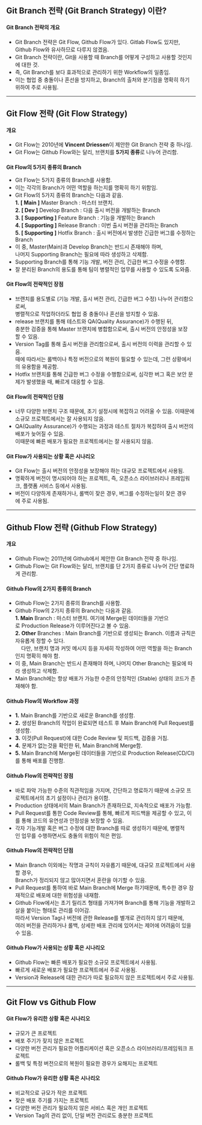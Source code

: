 ## **Git Branch 전략 (Git Branch Strategy) 이란?**

#### **Git Branch 전략의 개요**

- Git Branch 전략은 Git Flow, Github Flow가 있다. Gitlab Flow도 있지만, Github Flow와 유사하므로 다루지 않겠음.
- Git Branch 전략이란, Git을 사용할 때 Branch를 어떻게 구성하고 사용할 것인지에 대한 것.
- 즉, Git Branch를 보다 효과적으로 관리하기 위한 Workflow의 일종임.
- 이는 협업 중 충돌이나 혼선을 방지하고, Branch의 출처와 분기점을 명확히 하기 위하여 주로 사용됨.

---

## **Git Flow 전략 (Git Flow Strategy)**

#### **개요**

- Git Flow는 2010년에 **Vincent Driessen**이 제안한 Git Branch 전략 중 하나임.
- Git Flow는 Github Flow와는 달리, 브랜치를 **5가지 종류**로 나누어 관리함.

####

**Git Flow의 5가지 종류의 Branch**

- Git Flow는 5가지 종류의 Branch를 사용함.
- 이는 각각의 Branch가 어떤 역할을 하는지를 명확히 하기 위함임.
- Git Flow의 5가지 종류의 Branch는 다음과 같음.  
  **1. \[ Main \]** Master Branch : 마스터 브랜치.  
  **2\. \[ Dev \]** Develop Branch : 다음 출시 버전을 개발하는 Branch  
  **3\. \[ Supporting \]** Feature Branch : 기능을 개발하는 Branch  
  **4\. \[ Supporting \]** Release Branch : 이번 출시 버전을 관리하는 Branch  
  **5\. \[ Supporting \]** Hotfix Branch : 출시 버전에서 발생한 긴급한 버그를 수정하는 Branch
- 이 중, Master(Main)과 Develop Branch는 반드시 존재해야 하며,  
  나머지 Supporting Branch는 필요에 따라 생성하고 삭제함.
- Supporting Branch를 통해 기능 개발, 버전 관리, 긴급한 버그 수정을 수행함.
- 잘 분리된 Branch의 용도를 통해 팀이 병렬적인 업무를 사용할 수 있도록 도와줌.

#### **Git Flow의 전략적인 장점**

- 브랜치를 용도별로 (기능 개발, 출시 버전 관리, 긴급한 버그 수정) 나누어 관리함으로써,  
  병렬적으로 작업하더라도 협업 중 충돌이나 혼선을 방지할 수 있음.
- release 브랜치를 통해 테스트와 QA(Quality Assurance)가 수행된 뒤,  
  충분한 검증을 통해 Master 브랜치에 병합함으로써, 출시 버전의 안정성을 보장할 수 있음.
- Version Tag를 통해 출시 버전을 관리함으로써, 출시 버전의 이력을 관리할 수 있음.  
  때에 따라서는 롤백이나 특정 버전으로의 복원이 필요할 수 있는데, 그런 상황에서의 유용함을 제공함.
- Hotfix 브랜치를 통해 긴급한 버그 수정을 수행함으로써, 심각한 버그 혹은 보안 문제가 발생했을 때, 빠르게 대응할 수 있음.

#### **Git Flow의 전략적인 단점**

- 너무 다양한 브랜치 구조 때문에, 초기 설정시에 복잡하고 어려울 수 있음. 이때문에 소규모 프로젝트에서는 잘 사용되지 않음.
- QA(Quality Assurance)가 수행되는 과정과 테스트 절차가 복잡하여 출시 버전의 배포가 늦어질 수 있음.  
  이때문에 빠른 배포가 필요한 프로젝트에서는 잘 사용되지 않음.

#### **Git Flow가 사용되는 상황 혹은 시나리오**

- Git Flow는 출시 버전의 안정성을 보장해야 하는 대규모 프로젝트에서 사용됨.
- 명확하게 버전이 명시되어야 하는 프로젝트, 즉, 오픈소스 라이브러리나 프레임워크, 플랫폼 서비스 등에서 사용됨.
- 버전이 다양하게 존재하거나, 롤백이 잦은 경우, 버그를 수정하는일이 잦은 경우에 주로 사용됨.

---

## **Github Flow 전략 **(Github Flow Strategy)****

#### **개요**

- Github Flow는 2011년에 Github에서 제안한 Git Branch 전략 중 하나임.
- Github Flow는 Git Flow와는 달리, 브랜치를 단 2가지 종류로 나누어 간단 명료하게 관리함.

#### **Github Flow의 2가지 종류의 Branch**

- Github Flow는 2가지 종류의 Branch를 사용함.
- Github Flow의 2가지 종류의 Branch는 다음과 같음.  
  **1\. Main** Branch : 마스터 브랜치. 여기에 Merge된 데이터들을 기반으로 Production Release가 이루어진다고 볼 수 있음.  
  **2\. Other** Branches : Main Branch를 기반으로 생성되는 Branch. 이름과 규칙은 자유롭게 정할 수 있다.  
      다만, 브랜치 명과 커밋 메시지 등을 자세히 작성하여 어떤 역할을 하는 Branch인지 명확히 해야 함.
- 이 중, Main Branch는 반드시 존재해야 하며, 나머지 Other Branch는 필요에 따라 생성하고 삭제함.
- Main Branch에는 항상 배포가 가능한 수준의 안정적인 (Stable) 상태의 코드가 존재해야 함.

#### **Github Flow의 Workflow 과정**

- **1.** Main Branch를 기반으로 새로운 Branch를 생성함.
- **2.** 생성된 Branch의 작업이 완료되면 테스트 후 Main Branch에 Pull Request를 생성함.
- **3.** 이것(Pull Request)에 대한 Code Review 및 피드백, 검증을 거침.
- **4.** 문제가 없는것을 확인한 뒤, Main Branch에 Merge함.
- **5.** Main Branch에 Merge된 데이터들을 기반으로 Production Release(CD/CI)를 통해 배포를 진행함.

#### **Github Flow의 전략적인 장점**

- 바로 파악 가능한 수준의 직관적임을 가지며, 간단하고 명료하기 때문에 소규모 프로젝트에서의 초기 설정이나 관리가 용이함.
- Production 상태에서의 Main Branch가 존재하므로, 지속적으로 배포가 가능함.
- Pull Request를 통한 Code Review를 통해, 빠르게 피드백을 제공할 수 있고, 이를 통해 코드의 유연성과 안정성을 보장할 수 있음.
- 각자 기능개발 혹은 버그 수정에 대한 Branch를 따로 생성하기 때문에, 병렬적인 업무를 수행하면서도 충돌의 위험이 적은 편임.

#### **Github Flow의 전략적인 단점**

- Main Branch 이외에는 작명과 규칙이 자유롭기 때문에, 대규모 프로젝트에서 사용할 경우,  
  Branch가 정리되지 않고 많아지면서 혼란을 야기할 수 있음.
- Pull Request를 통하여 바로 Main Branch에 Merge 하기때문에, 특수한 경우 잠재적으로 배포에 대한 위험성을 내재함.
- Github Flow에서는 초기 릴리즈 형태를 가져가며 Branch를 통해 기능을 개발하고 살을 붙이는 형태로 관리를 이어감.  
  따라서 Version Tag나 버전에 관한 Release를 별개로 관리하지 않기 때문에,  
  여러 버전을 관리하거나 롤백, 상세한 배포 관리에 있어서는 제어에 어려움이 있을 수 있음.

#### **Github Flow가 사용되는 상황 혹은 시나리오**

- Github Flow는 빠른 배포가 필요한 소규모 프로젝트에서 사용됨.
- 빠르게 새로운 배포가 필요한 프로젝트에서 주로 사용됨.
- Version과 Release에 대한 관리가 따로 필요하지 않은 프로젝트에서 주로 사용됨.

---

## **Git Flow vs Github Flow**

#### **Git Flow가 유리한 상황 혹은 시나리오**

- 규모가 큰 프로젝트
- 배포 주기가 잦지 않은 프로젝트
- 다양한 버전 관리가 필요한 어플리케이션 혹은 오픈소스 라이브러리/프레임워크 프로젝트
- 롤백 및 특정 버전으로의 복원이 필요한 경우가 요해지는 프로젝트

#### **Github Flow가 유리한 상황 혹은 시나리오**

- 비교적으로 규모가 작은 프로젝트
- 잦은 배포 주기를 가지는 프로젝트
- 다양한 버전 관리가 필요하지 않은 서비스 혹은 개인 프로젝트
- Version Tag의 관리 없이, 단일 버전 관리로도 충분한 프로젝트
